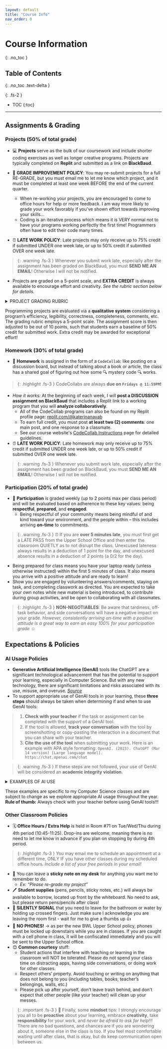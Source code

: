 ```yaml
---
layout: default
title: "Course Info"
nav_order: 0
---
```


# Course Information
{: .no_toc }

## Table of Contents
{: .no_toc .text-delta }

{: .fs-2 }
- TOC
{:toc}

---
## Assignments & Grading

### Projects (50% of total grade)
* 💻 **Projects** serve as the bulk of our coursework and include shorter coding exercises as well as longer creative programs. Projects are typically completed on **Replit** and submitted as a link on **BlackBaud**.

* 💯 **GRADE IMPROVEMENT POLICY**: You may <span class="highlighter">re-submit projects for a full RE-GRADE</span>, but you must email me to let me know which project, and it must be completed at least one week BEFORE the end of the current quarter.
  * When re-working your projects, you are encouraged to come to office hours for help or more feedback. I am way more likely to grade your work favorably if you've shown effort towards improving your skills...
  * Coding is an iterative process which means it is VERY normal not to have your programs working perfectly the first time! Programmers often have to edit their code many times.
  
* ⏰ **LATE WORK POLICY**: Late projects may only receive up to <span class="highlighter">75% credit if submitted UNDER one week late</span>, or up to <span class="highlighter">50% credit if submitted OVER one week late</span>.

> {: .warning .fs-3 }
> Whenever you submit work late, especially after the assignment has been graded on BlackBaud, you must **SEND ME AN EMAIL**! Otherwise I will not be notified.

* Projects are graded on a 5-point scale, and **EXTRA CREDIT** is always available to encourage effort and creativity. _See the rubric section below for details._

<details>
<summary>PROJECT GRADING RUBRIC</summary>

<div>
<table><thead>
  <tr>
    <th class="text-center fw-700">EVALUATION</th>
    <th class="text-center fw-700">SCORE</th>
    <th class="text-center fw-700">PERCENT</th>
  </tr></thead>
<tbody>
  <tr>
    <td class="fs-1">A submission that exceeds standard expectations, often reflecting additional work beyond the requirements or gets the job done in a particularly elegant way. Rarely awarded, but well-earned.</td>
    <td class="text-center">6/5</td>
    <td class="text-center">110%</td>
  </tr>
  <tr>
    <td class="fs-1">A submission that satisfies all the requirements for the assignment and demonstrates sufficient effort. It reflects solid understanding and a job well done.</td>
    <td class="text-center">5/5</td>
    <td class="text-center">100%</td>
  </tr>
  <tr>
    <td class="fs-1">A submission that meets most of the requirements for the assignment, possibly with a few small problems. Alternatively, it may meet all of the base requirements but through a "bare minimum" effort.</td>
    <td class="text-center">4/5</td>
    <td class="text-center">90%</td>
  </tr>
  <tr>
    <td class="fs-1">A submission that has several problems that cause it to fall short of the requirements for the assignment. It may also demonstrate some misunderstanding of the underlying concepts.</td>
    <td class="text-center">3/5</td>
    <td class="text-center">80%</td>
  </tr>
  <tr>
    <td class="fs-1">A submission that has extremely serious problems (i.e. the program does not compile or run), but nonetheless shows some effort and understanding.</td>
    <td class="text-center">2/5</td>
    <td class="text-center">70%</td>
  </tr>
  <tr>
    <td class="fs-1">A submission that shows little effort and does not represent passing work.</td>
    <td class="text-center">1/5</td>
    <td class="text-center">60%</td>
  </tr>
  <tr>
    <td class="fs-1">Assignment “submitted” but has insufficient evidence of individual work.</td>
    <td class="text-center">0/5</td>
    <td class="text-center">50%</td>
  </tr>
</tbody></table>
</div>

</details>

<p class="fs-3 highlight">Programming projects are evaluated via a <strong>qualitative system</strong> considering a program’s efficiency, legibility, correctness, completeness, comments, etc. The grading rubric employs a 5-point scale. The assignment score is then adjusted to be out of 10 points, such that students earn a baseline of 50% credit for submitted work. Extra credit may be awarded for exceptional effort!</p>

### Homework (30% of total grade)
* 💬 **Homework** is assigned in the form of a `CodeCollab`: like posting on a discussion board, but instead of talking about a book or article, the class has a shared goal of figuring out how some 🔍 mystery code 🔍 works.

> {: .highlight .fs-3 }
> CodeCollabs are always **due on `Fridays @ 11:59PM`**❗

* _How it works:_ At the beginning of each week, I will **post a DISCUSSION assignment on BlackBaud** that includes a Replit link to a working program that you will **analyze collaboratively**.
  * All of the CodeCollab programs can also be found on my Replit profile page: [replit.com/@katerinanavab](replit.com/@katerinanavab)
  * To earn full credit, you must post **at least two (2) comments**: one main post, and one response to a classmate.
  * See our course website's [CodeCollab Instructions](https://coderina.dev/webdocs/docs/ref/codecollab.html) page for detailed guidelines.
* ⏰ **LATE WORK POLICY**: Late homework may only receive up to <span class="highlighter">75% credit if submitted UNDER one week late</span>, or up to <span class="highlighter">50% credit if submitted OVER one week late</span>.

> {: .warning .fs-3 }
> Whenever you submit work late, especially after the assignment has been graded on BlackBaud, you must **SEND ME AN EMAIL**! Otherwise I will not be notified.

### Participation (20% of total grade)
* 👥 **Participation** is graded weekly (up to 2 points max per class period) and will be evaluated based on adherence to these key values: being **respectful**, **prepared**, and **engaged**.
  * Being <span class="highlighter">respectful</span> of your community means being mindful of and kind toward your environment, and the people within – this includes arriving **on-time** to commitments.

> {: .warning .fs-3 }
> ⏰ If you are **over 5 minutes late**, you must first get a LATE PASS from the Upper School Office and then enter the classroom QUIETLY as to not disrupt the class. Unexcused lateness always results in a deduction of 1 point for the day, and unexcused absence results in a deduction of 2 points (a 0/2 for the day).

  * Being <span class="highlighter">prepared</span> for class means you have your laptop ready (unless otherwise instructed) within the first 5 minutes of class. It also means you arrive with a positive attitude and are ready to learn!
  * Show you are <span class="highlighter">engaged</span> by volunteering answers/comments, staying on task, and completing classwork as directed. You are expected to take your own notes while new material is being introduced, to contribute during group activities, and be open to collaborating with all classmates.

> {: .highlight .fs-3 }
> **NON-NEGOTIABLES**: Be aware that tardiness, off-task behavior, and side conversations will have a negative impact on your grade. _However, consistently arriving on-time with a positive attitude is a great way to earn an easy 100% for your participation grade_ ☺︎

## Expectations & Policies

### AI Usage Policies 
* **Generative Artificial Intelligence (GenAI)** tools like ChatGPT are a significant technological advancement that has the potential to support your learning, especially in Computer Science. But with any new technology, there are significant limitations and risks associated with its use, misuse, and overuse. *[Source](https://www.aiforeducation.io/ai-resources/drafting-a-genai-academic-policy)*
* To support appropriate use of GenAI tools in your learning, these **three steps** should always be taken when determining if and when to use GenAI tools:

> 1. **Check with your teacher** if the task or assignment can be completed with the _support_ of a GenAI tool.
> 2. If the tool is allowed, **track your conversation** with the tool by screenshotting or copy-pasting the interaction in a document that you can share with your teacher.
> 3. **Cite the use of the tool** when submitting your work. Here is an example with APA style formatting: `OpenAI. (2023). ChatGPT (Mar 14 version) [Large language model]. https://chat.openai.com/chat`

> {: .warning .fs-3 }
> If these steps are not followed, your use of GenAI will be considered an **academic integrity violation**.

<details>
<summary>EXAMPLES OF AI USE</summary>
 
<div>
<table><thead>
  <tr>
    <th class="text-center fw-700">Appropriate Use</th>
    <th class="text-center fw-700">Inappropriate Use</th>
  </tr></thead>
<tbody>
  <tr>
    <td class="fs-1">
     <ul>
      <li>Help brainstorm creative ideas</li>
      <li>Explain concepts in a different way</li>
      <li>Critique and provide feedback on code</li>
      <li>Teach how to add a new, specific feature to an <strong>already working</strong> program</li>
     </ul>
    </td>
   <td class="fs-1">
     <ul>
      <li>Completing any written assignments, like homework discussions</li>
      <li>Asking GenAI to write a significant portion of code for a program</li>
      <li>Copying any amount of code without understanding how it works</li>
      <li>Not asking for permission to use GenAI tools, not checking for inaccuracies, and not citing work with GenAI</li>
     </ul>
    </td>
  </tr>
</tbody></table>
</div>

</details>

<p class="fs-3 note">These examples are specific to my Computer Science classes and are subject to change as we explore appropriate AI usage throughout the year. <strong>Rule of thumb:</strong> Always check with your teacher before using GenAI tools!!!</p>

### Other Classroom Policies
* 🗓️ **Office Hours / Extra Help** is held in <span class="highlighter">Room #71</span> on <span class="highlighter">Tue/Wed/Thu during 4th period (10:45-11:25)</span>. Drop-ins are welcome, meaning there is no need to let me know in advance if you plan on stopping by during 4th period.
 
> {: .highlight .fs-3 } 
> You may email me to schedule an appointment at a different time, ONLY IF you have other classes during my scheduled office hours. _Include a list of your free periods in your email!_

* 📝 You can leave a **sticky note on my desk** for anything you want me to remember to do.
  * _Ex: “Please re-grade my project”_
* 🖊️ **Student supplies** (pens, pencils, sticky notes, etc.) will always be available to borrow, located up front by the whiteboard. No need to ask, but please return pens/pencils after class! 
* 🤞 **SILENTLY SIGNAL** that you need to leave for the bathroom or water by holding up crossed fingers. Just make sure I acknowledge you are leaving the room first - wait for me to give a thumbs up 👍
* 📱 **NO PHONES!** → as per the new BWL Upper School policy, phones must be locked up downstairs while you are in classes. If you are caught with a cell phone in class, it will be confiscated immediately and you will be sent to the Upper School office. 
* 😊 **Common courtesy** stuff:
  * Student actions that interfere with teaching or learning in the classroom will NOT be tolerated. Please do not spend your class time on distracting apps, having side conversations, or doing work for other classes. 
  * Respect others’ property. Avoid touching or writing on anything that does not belong to you (including tables, books, teacher’s belongings, walls, etc.)
  * Please pick up after yourself, don't leave trash behind, and don't expect that other people (like your teacher) will clean up your messes.

> {: .important .fs-3 }
> 🧠 Finally, some **mindset** tips: I strongly encourage you all to be **proactive** about your learning, embrace **creativity**, take **responsibility** for your work, and _never be afraid to ask for help_!!! There are no bad questions, and chances are if you are wondering about it, someone else in the class is too. If you feel most comfortable waiting until after class, that is okay, but do keep communication open between us.
